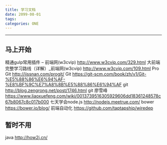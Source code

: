 ```yaml
---
title: 学习文档
date: 2099-08-01
tags:
categories: ONE
---
```

------

## 马上开始


精通gulp常用插件 – 前端网(w3cvip) <http://www.w3cvip.com/329.html>
大前端完整学习路线（详解）_前端网(w3cvip) <http://www.w3cvip.com/109.html>
Pro Git <http://iissnan.com/progit/>
Git <https://git-scm.com/book/zh/v1/Git-%E5%88%86%E6%94%AF-%E8%BF%9C%E7%A8%8B%E5%88%86%E6%94%AF>
git <http://blog.zengrong.net/post/1746.html>
git 廖雪峰 <https://www.liaoxuefeng.com/wiki/0013739516305929606dd18361248578c67b8067c8c017b000>
七天学会node.js <http://nodejs.meetrue.com/>
bower <https://bower.io/blog/>
前端自动化 <https://github.com/taptapship/wiredep>



## 暂时不用

java <http://how2j.cn/>